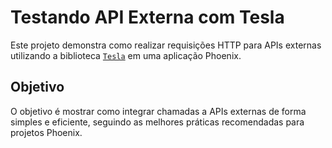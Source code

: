 # Testando API Externa com Tesla

Este projeto demonstra como realizar requisições HTTP para APIs externas utilizando a biblioteca [`Tesla`](https://hexdocs.pm/tesla/readme.html) em uma aplicação Phoenix.

## Objetivo

O objetivo é mostrar como integrar chamadas a APIs externas de forma simples e eficiente, seguindo as melhores práticas recomendadas para projetos Phoenix.
